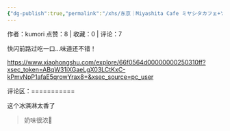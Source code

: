 ```yaml
---
{"dg-publish":true,"permalink":"/xhs/东京｜Miyashita Cafe ミヤシタカフェ+ソフトクリーム/","created":"2025-03-17T23:02:56.339+08:00","updated":"2025-03-17T23:02:56.339+08:00"}
---
```


作者：kumori
点赞：8   |   收藏：0   |   评论：7

快闪前路过吃一口…味道还不错！

https://www.xiaohongshu.com/explore/66f0564d00000000250310ff?xsec_token=ABqW31iXGaeLgX03LCtKxC-kPmvNpP1afaE5qrowYrax8=&xsec_source=pc_user

评论区：===========

这个冰淇淋太香了

> 奶味很浓🥺